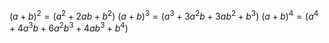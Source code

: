 $(a+b)^2=(a^2+2ab+b^2)$ 
$(a+b)^3=(a^3 + 3a^2b + 3ab^2 + b^3)$
$(a+b)^4=(a^4 + 4a^3b + 6a^2b^3 + 4ab^3 + b^4)$

